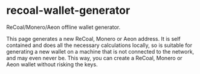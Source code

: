 # recoal-wallet-generator
ReCoal/Monero/Aeon offline wallet generator.

This page generates a new ReCoal, Monero or Aeon address. It is self contained and does all the necessary calculations locally, so is suitable for generating a new wallet on a machine that is not connected to the network, and may even never be. This way, you can create a ReCoal, Monero or Aeon wallet without risking the keys. 
